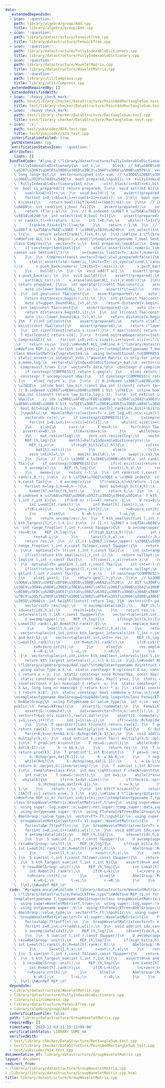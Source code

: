 ```yaml
---
data:
  _extendedDependsOn:
  - icon: ':question:'
    path: library/algebra/group/Add.cpp
    title: library/algebra/group/Add.cpp
  - icon: ':question:'
    path: library/datastructure/FenwickTree.cpp
    title: library/datastructure/FenwickTree.cpp
  - icon: ':question:'
    path: library/datastructure/FullyIndexableDictionary.cpp
    title: library/datastructure/FullyIndexableDictionary.cpp
  - icon: ':question:'
    path: library/datastructure/WaveletMatrix.cpp
    title: library/datastructure/WaveletMatrix.cpp
  - icon: ':question:'
    path: library/util/Compress.cpp
    title: library/util/Compress.cpp
  _extendedRequiredBy: []
  _extendedVerifiedWith:
  - icon: ':heavy_check_mark:'
    path: test/library-checker/DataStructure/PointAddRectangleSum.test.cpp
    title: test/library-checker/DataStructure/PointAddRectangleSum.test.cpp
  - icon: ':heavy_check_mark:'
    path: test/library-checker/DataStructure/RectangleSum.test.cpp
    title: test/library-checker/DataStructure/RectangleSum.test.cpp
  - icon: ':x:'
    path: test/yukicoder/924.test.cpp
    title: test/yukicoder/924.test.cpp
  _isVerificationFailed: true
  _pathExtension: cpp
  _verificationStatusIcon: ':question:'
  attributes:
    links: []
  bundledCode: "#line 2 \"library/datastructure/FullyIndexableDictionary.cpp\"\nclass\
    \ FullyIndexableDictionary{\n  int n,\n      block; // 64\u500B\u4E8B\u306B\u533A\
    \u5207\u3063\u305F\u30D6\u30ED\u30C3\u30AF\u306E\u500B\u6570\n  vector<unsigned\
    \ long long> bit;\n  vector<unsigned int> sum; // \u30D6\u30ED\u30C3\u30AF\u6BCE\
    \u306E\u7D2F\u7A4D\u548C\n  bool prepared;\npublic:\n  FullyIndexableDictionary(){}\n\
    \  FullyIndexableDictionary(int n)\n    :n(n),block((n+63)>>6),bit(block,0),sum(block+1,0),prepared(false){}\n\
    \n  bool is_prepared(){ return prepared; }\n\n  void set(int k){\n    bit[k>>6]|=1ull<<(k&63);\n\
    \    sum[(k>>6)+1]++;\n  }\n  void build(){ \n    assert(!prepared);\n    prepared=true;\n\
    \    for(int i=0;i<block;i++)sum[i+1]+=sum[i]; \n  }\n\n  bool operator[](int\
    \ k)const{\n    return bool((bit[k>>6]>>(k&63))&1);\n  }\n\n  // [0,j) \u306E\u5408\
    \u8A08\n  int rank(int j,bool f=1){\n    assert(prepared);\n    int a=sum[j>>6]+__builtin_popcountll(bit[j>>6]&((1ull<<(j&63))-1));\n\
    \    return (f?a:j-a);\n  }\n  // 0-indexed \u3067 k \u756A\u76EE\u306E f \u306E\
    \u5834\u6240 \n  int select(int k,bool f=1){\n    assert(prepared);\n    if(k<0\
    \ or rank(n,f)<=k)return -1;\n    int l=0,r=n;\n    while(r-l>1){\n      int m=(l+r)>>1;\n\
    \      (rank(m,f)>=k+1?r:l)=m;\n    }\n    return r-1;\n  }\n  // l\u4EE5\u4E0A\
    \u3067 k \u756A\u76EE\u306E f \u306E\u5834\u6240\n  int select(int k,bool f,int\
    \ l){\n    return select(rank(l,f)+k,f);\n  }\n};\n#line 2 \"library/util/Compress.cpp\"\
    \n#define ALL_(v) v.begin(),v.end()\ntemplate<typename T,bool Sentinel=false>\n\
    class Compress{\n  vector<T> v;\n  bool prepared;\npublic:\n  Compress():prepared(false){\n\
    \    if constexpr(Sentinel){\n      static_assert(std::numeric_limits<T>::is_specialized,\"\
    cannot use Sentinel\");\n      v={numeric_limits<T>::min(),numeric_limits<T>::max()};\n\
    \    }\n  }\n  Compress(const vector<T>&w):v(w),prepared(false){\n    if constexpr(Sentinel){\n\
    \      static_assert(std::numeric_limits<T>::is_specialized,\"cannot use Sentinel\"\
    );\n      v.push_back(numeric_limits<T>::min());\n      v.push_back(numeric_limits<T>::max());\n\
    \    }\n    build();\n  }\n  \n  void add(T a){ \n    assert(!prepared);\n   \
    \ v.push_back(a); \n  }\n  void build(){\n    assert(!prepared);\n    prepared=true;\n\
    \    sort(ALL_(v));\n    v.erase(unique(ALL_(v)),v.end());\n  }\n\n  bool is_prepared()const{\
    \ return prepared; }\n\n  int operator[](const T&a)const{\n    assert(prepared);\n\
    \    auto it=lower_bound(ALL_(v),a);\n    assert(*it==a);\n    return distance(v.begin(),it);\n\
    \  }\n  int geq(const T&a)const{\n    assert(prepared);\n    auto it=lower_bound(ALL_(v),a);\n\
    \    return distance(v.begin(),it);\n  }\n  int gt(const T&a)const{\n    assert(prepared);\n\
    \    auto it=upper_bound(ALL_(v),a);\n    return distance(v.begin(),it);\n  }\n\
    \  int leq(const T&a)const{\n    assert(prepared);\n    auto it=--upper_bound(ALL_(v),a);\n\
    \    return distance(v.begin(),it);\n  }\n  int lt(const T&a)const{\n    assert(prepared);\n\
    \    auto it=--lower_bound(ALL_(v),a);\n    return distance(v.begin(),it);\n \
    \ }\n  T r(int id)const{\n    assert(prepared);\n    return v[id];\n  }\n  bool\
    \ exist(const T&a)const{\n    assert(prepared);\n    return (*lower_bound(ALL_(v),a))==a;\n\
    \  }\n  int size()const{return v.size();}\n  T max()const{ return v.back(); }\n\
    \  T min()const{ return v[0]; }\n\n  friend ostream&operator<<(ostream&os, const\
    \ Compress&C){ \n    for(int i=0;i<C.v.size();i++)os<<C.v[i]<<\":\"<<i<<\" \"\
    ;\n    return os;\n  }\n};\n#undef ALL_\n#line 4 \"library/datastructure/WaveletMatrix.cpp\"\
    \n#define REP_(i,n) for(int i=0;i<(n);i++)\ntemplate<typename T,bool COMPRESS=true>\n\
    class WaveletMatrix{\nprotected:\n  using U=conditional_t<COMPRESS,int,T>;\n \
    \ static_assert(is_integral_v<U>,\"Wavelet Matrix is only for integer\");\n  int\
    \ n,memo,log;\n  vector<FullyIndexableDictionary> mat;\n  vector<int> zero_cnt;\n\
    \  Compress<T,true> C;\n  vector<T> data;\n\n  constexpr U comp(const T&x)const{\n\
    \    if constexpr(COMPRESS){ return C.geq(x); }\n    else{ return x; }\n  }\n\
    \  constexpr T uncomp(const U&a){\n    if constexpr(COMPRESS){ return C.r(a);\
    \ }\n    else{ return a; }\n  }\n\n  // 0-indexed \u3067\u4E0B\u304B\u3089 i bit\
    \ \u76EE\n  inline bool low_bit (const U&a,int i)const{ return (a>>i)&1; }\n \
    \ // 0-indexed \u3067\u4E0A\u304B\u3089 i bit \u76EE\n  inline bool high_bit(const\
    \ U&a,int i)const{ return low_bit(a,log-i-1); }\n\n  int nxt(int idx,int h,const\
    \ U&a){\n    // idx \u306E\u4F4D\u7F6E\u306B a \u304C\u3042\u3063\u305F\u5834\u5408\
    \u4E0A\u304B\u3089 h bit \u76EE\u3067\u3069\u3053\u306B\u884C\u304F\u304B\n  \
    \  bool bit=high_bit(a,h);\n    return mat[h].rank(idx,bit)+(bit?zero_cnt[h]:0);\n\
    \  }\npublic:\n  WaveletMatrix(vector<T> v,int log_=0):n(v.size()),data(v),log(log_){\n\
    \    vector<U> cv(n);\n    if constexpr(COMPRESS){\n      C=Compress<T,true>(v);\n\
    \      for(int i=0;i<n;i++)cv[i]=C[v[i]];\n      while(C.size()>=(1ull<<log))log++;\n\
    \    }\n    else{\n      cv=v;\n      T mx=0;\n      for(const T&a:v){\n     \
    \   assert(a>=0);\n        if(mx<a)mx=a;\n      }\n      while(mx>=(1ull<<log))log++;\n\
    \    }\n    mat.resize(log);\n    zero_cnt.resize(log);\n    vector<U> lv(n),rv(n);\n\
    \    REP_(h,log){\n      mat[h]=FullyIndexableDictionary(n);\n      int l=0,r=0;\n\
    \      REP_(i,n)\n        if(high_bit(cv[i],h)){\n          rv[r++]=cv[i];\n \
    \         mat[h].set(i);\n        }\n        else\n          lv[l++]=cv[i];\n\
    \      zero_cnt[h]=l;\n      mat[h].build();\n      swap(lv,cv);\n      REP_(i,r)cv[l+i]=rv[i];\n\
    \    }\n  }\n\n  // [l,r) \u306E x \u306E\u500B\u6570\n  int rank(int l,int r,const\
    \ T&x){\n    if constexpr(COMPRESS){\n      if(!C.exist(x))return 0;\n    }\n\
    \    U a=comp(x);\n    REP_(h,log){\n      l=nxt(l,h,a);\n      r=nxt(r,h,a);\n\
    \    }\n    memo=l;\n    return r-l;\n  }\n  int rank(int r,const T&x){ return\
    \ rank(x,0,r); }\n\n  // k \u756A\u76EE\u306E x \u306E index\n  int select(int\
    \ k,const T&x){\n    U a=comp(x);\n    if(rank(a,n)<k)return -1;\n    k+=memo;\n\
    \    for(int h=log-1;h>=0;h--){\n      bool bit=high_bit(a,h);\n      if(bit)k-=zero_cnt[h];\n\
    \      k=mat[h].select(k,bit);\n    }\n    return k;\n  }\n  \n  // [l,r) \u3067\
    \ 0-indexed k \u756A\u76EE\u306B\u5927\u304D\u3044\u5024\n  T kth_largest(int\
    \ l,int r,int k){\n    if(k<0 or r-l<=k) return -1;\n    U res=0;\n    REP_(h,log){\n\
    \      int L=mat[h].rank(l);\n      int R=mat[h].rank(r);\n      res<<=1;\n  \
    \    if(R-L>k){\n        l=L+zero_cnt[h];\n        r=R+zero_cnt[h];\n        res++;\n\
    \      }\n      else{\n        k-=R-L;\n        l-=L;\n        r-=R;\n      }\n\
    \    }\n    return uncomp(res);\n  }\n  T kth_smallest(int l,int r,int k){ return\
    \ kth_largest(l,r,r-l-k-1); }\n\n  // [l,r) \u3067 x \u672A\u6E80\u306E\u500B\u6570\
    \n  int range_freq(int l,int r,const T&upper){\n    U a=comp(upper);\n    int\
    \ res=0;\n    REP_(h,log){\n      if(high_bit(a,h)){\n        int L=mat[h].rank(l,0),R=mat[h].rank(r,0);\n\
    \        res+=R-L;\n      }\n      l=nxt(l,h,a);\n      r=nxt(r,h,a);\n    }\n\
    \    return res;\n  }\n  // [l,r) \u3067 [lower,upper) \u306E\u500B\u6570\n  int\
    \ range_freq(int l,int r,const T&lower,const T&upper){\n    return range_freq(l,r,upper)-range_freq(l,r,lower);\n\
    \  }\n\n  optional<T> lt(int l,int r,const T&x){\n    int cnt=range_freq(l,r,x);\n\
    \    if(cnt)return kth_smallest(l,r,cnt-1);\n    return nullopt;\n  }\n  optional<T>\
    \ leq(int l,int r,const T&x){\n    if(rank(l,r,x))return x;\n    return lt(l,r,x);\n\
    \  }\n  optional<T> geq(int l,int r,const T&x){\n    int cnt=r-l-range_freq(l,r,x);\n\
    \    if(cnt)return kth_largest(l,r,cnt-1);\n    return nullopt;\n  }\n  optional<T>\
    \ gt(int l,int r,const T&x){\n    T y;\n    if constexpr(COMPRESS){ y=C.r(C.gt(x));\
    \ }\n    else{ y=x+1; }\n    return geq(l,r,y);\n  }\n\n  // \u30BB\u30B0\u6728\
    \u306A\u3069\u3092\u8F09\u305B\u308B\u6642\u7528\n  // BIT \u306F\u5C02\u7528\u306E\
    \u30E9\u30A4\u30D6\u30E9\u30EA\u3092\u4F5C\u3063\u3066\u3042\u308B\u304C\u3001\
    \u4E00\u5FDC\u62BD\u8C61\u5316\u3082\u6301\u3063\u3066\u304A\u304F\n  // \u69CB\
    \u7BC9\u3057\u305F\u3082\u306E\u3092\u8FD4\u3057\u3066\u308B\u306E\u3067\u9045\
    \u305D\u3046\n  int height()const{ return log; }\n  vector<int> points(int idx){\n\
    \    vector<int> res(log);\n    U a=comp(data[idx]);\n    REP_(h,log){\n     \
    \ idx=nxt(idx,h,a);\n      res[h]=idx;\n    }\n    return res;\n  }\n  vector<tuple<int,int,int>>\
    \ intervals(int l,int r,const T&upper){\n    vector<tuple<int,int,int>> res;\n\
    \    U a=comp(upper);\n    REP_(h,log){\n      if(high_bit(a,h)){\n        int\
    \ L=mat[h].rank(l,0),R=mat[h].rank(r,0);\n        res.emplace_back(h,L,R);\n \
    \     }\n      l=nxt(l,h,a);\n      r=nxt(r,h,a);\n    }\n    return res;\n  }\n\
    \  vector<tuple<int,int,int>> kth_largest_intervals(int l,int r,int k){\n    assert(0<=k\
    \ and k<r-l);\n    vector<tuple<int,int,int>> res;\n    REP_(h,log){\n      int\
    \ L=mat[h].rank(l);\n      int R=mat[h].rank(r);\n      if(R-L>k){\n        l=L+zero_cnt[h];\n\
    \        r=R+zero_cnt[h];\n      }\n      else{\n        res.emplace_back(h,L+zero_cnt[h],R+zero_cnt[h]);\n\
    \        k-=R-L;\n        l-=L;\n        r-=R;\n      }\n    }\n    return res;\n\
    \  }\n  vector<tuple<int,int,int>> kth_smallest_intervals(int l,int r,int k){\n\
    \    return kth_largest_intervals(l,r,r-l-k-1);\n  }\n};\n#undef REP_\n#line 2\
    \ \"library/algebra/group/Add.cpp\"\ntemplate<typename X>\nstruct GroupAdd {\n\
    \  using value_type = X;\n  static constexpr X op(const X &x, const X &y) noexcept\
    \ { return x + y; }\n  static constexpr void Rchop(X&x, const X&y){ x+=y; }\n\
    \  static constexpr void Lchop(const X&x, X&y){ y+=x; }\n  static constexpr X\
    \ inverse(const X &x) noexcept { return -x; }\n  static constexpr X power(const\
    \ X &x, long long n) noexcept { return X(n) * x; }\n  static constexpr X unit()\
    \ { return X(0); }\n  static constexpr bool commute = true;\n};\n#line 3 \"library/datastructure/FenwickTree.cpp\"\
    \ntemplate<typename AbelGroup=GroupAdd<long long>>\nclass FenwickTree{\n  using\
    \ G=AbelGroup;\n  using T=typename G::value_type;\n  int n;\n  vector<T> dat,raw;\n\
    public:\n  FenwickTree(){\n    assert(G::commute);\n  }\n  FenwickTree(int n):n(n){\n\
    \    assert(G::commute);\n    dat=raw=vector<T>(n,G::unit());\n  }\n  FenwickTree(const\
    \ vector<T>&v):n(v.size()),raw(v),dat(v){\n    assert(G::commute);\n    for(int\
    \ i=1;i<=n;i++){\n      int j=i+(i&-i);\n      if(j<=n)G::Rchop(dat[j-1],dat[i-1]);\n\
    \    }\n  }\n\n  T operator[](int k)const{ return raw[k]; }\n  T get(int k)const{\
    \ return raw[k]; }\n\n  void multiply(int k,const T&x){\n    G::Rchop(raw[k],x);\n\
    \    for(++k;k<=n;k+=k&-k)G::Rchop(dat[k-1],x);\n  }\n  void add(int k,const T&x){\
    \ multiply(k,x); }\n  void set(int k,const T&x){ multiply(k,G::op(x,G::inverse(raw[k])));\
    \ }\n\n  T prod(int k)const{\n    T res=G::unit();\n    while(k>0){\n      G::Rchop(res,\
    \ dat[k-1]);\n      k -= k&-k;\n    }\n    return res;\n  }\n  T sum(int k)const{\
    \ return prod(k); }\n  T prod(int L,int R)const{\n    T pos=G::unit();\n    while(L<R){\n\
    \      G::Rchop(pos,dat[R-1]);\n      R -= R&-R;\n    }\n    T neg=G::unit();\n\
    \    while(R<L){\n      G::Rchop(neg,dat[L-1]);\n      L -= L&-L;\n    }\n   \
    \ return G::op(pos,G::inverse(neg));\n  }\n  T sum(int L,int R)const{ return prod(L,R);\
    \ }\n\n  template<class F>\n  int max_right(const F check)const{\n    assert(check(G::unit()));\n\
    \    int r=0;\n    T sum=G::unit();\n    int k=1;\n    while(2*k<=n)k<<=1;\n \
    \   while(k){\n      if(r+k-1<dat.size())\n        if(check(G::op(sum,dat[r+k-1]))){\n\
    \          G::Rchop(sum,dat[r+k-1]);\n          r += k;\n        }\n      k >>=\
    \ 1;\n    }\n    return r;\n  }\n\n  int kth(T k)const{\n    return max_right(\
    \ [&k](T x){ return x<=k; } );\n  }\n};\n#line 4 \"library/datastructure/GroupWaveletMatrix.cpp\"\
    \n#define REP_(i,n) for(int i=0;i<(n);i++)\ntemplate<typename T,typename AbelGroup>\n\
    class GroupWaveletMatrix:WaveletMatrix<T,true>{\n  using super=WaveletMatrix<T,true>;\n\
    \  using super::log,super::n,super::nxt,super::comp,super::data,super::high_bit,super::mat,super::zero_cnt;\n\
    \  using U=typename super::U;\n  using FT=FenwickTree<AbelGroup>;\n  using S=typename\
    \ AbelGroup::value_type;\n  vector<FT> ft;\npublic:\n  using super::rank,super::select,super::kth_largest,super::kth_smallest,super::range_freq,super::lt,super::leq,super::gt,super::geq;\n\
    \  GroupWaveletMatrix(vector<T> v):super::WaveletMatrix(v){\n    ft.resize(log);\n\
    \    for(auto&p:ft)p=FT(n);\n  }\n  GroupWaveletMatrix(vector<T> v,const vector<S>&w):GroupWaveletMatrix(v){\n\
    \    for(int i=0;i<n;i++)add(i,w[i]);\n  }\n  void add(int idx,const S&val){\n\
    \    U a=comp(data[idx]);\n    REP_(h,log){\n      idx=nxt(idx,h,a);\n      ft[h].add(idx,val);\n\
    \    }\n  }\n  S sum(int l,int r,const T&upper){\n    U a=comp(upper);\n    S\
    \ res=AbelGroup::unit();\n    REP_(h,log){\n      if(high_bit(a,h)){\n       \
    \ int L=mat[h].rank(l,0),R=mat[h].rank(r,0);\n        AbelGroup::Rchop(res,ft[h].sum(L,R));\n\
    \      }\n      l=nxt(l,h,a);\n      r=nxt(r,h,a);\n    }\n    return res;\n \
    \ }\n  S sum(int l,int r,const T&lower,const T&upper){\n    return AbelGroup::op(sum(l,r,upper),AbelGroup::inverse(sum(l,r,lower)));\n\
    \  }\n  S kth_largest_sum(int l,int r,int k){\n    assert(0<=k and k<r-l);\n \
    \   S res=AbelGroup::unit();\n    REP_(h,log){\n      int L=mat[h].rank(l);\n\
    \      int R=mat[h].rank(r);\n      if(R-L>k){\n        l=L+zero_cnt[h];\n   \
    \     r=R+zero_cnt[h];\n      }\n      else{\n        AbelGroup::Rchop(res,ft[h].sum(L+zero_cnt[h],R+zero_cnt[h]));\n\
    \        k-=R-L;\n        l-=L;\n        r-=R;\n      }\n    }\n    return res;\n\
    \  }\n};\n#undef REP_\n"
  code: "#pragma once\n#include \"library/datastructure/WaveletMatrix.cpp\"\n#include\
    \ \"library/datastructure/FenwickTree.cpp\"\n#define REP_(i,n) for(int i=0;i<(n);i++)\n\
    template<typename T,typename AbelGroup>\nclass GroupWaveletMatrix:WaveletMatrix<T,true>{\n\
    \  using super=WaveletMatrix<T,true>;\n  using super::log,super::n,super::nxt,super::comp,super::data,super::high_bit,super::mat,super::zero_cnt;\n\
    \  using U=typename super::U;\n  using FT=FenwickTree<AbelGroup>;\n  using S=typename\
    \ AbelGroup::value_type;\n  vector<FT> ft;\npublic:\n  using super::rank,super::select,super::kth_largest,super::kth_smallest,super::range_freq,super::lt,super::leq,super::gt,super::geq;\n\
    \  GroupWaveletMatrix(vector<T> v):super::WaveletMatrix(v){\n    ft.resize(log);\n\
    \    for(auto&p:ft)p=FT(n);\n  }\n  GroupWaveletMatrix(vector<T> v,const vector<S>&w):GroupWaveletMatrix(v){\n\
    \    for(int i=0;i<n;i++)add(i,w[i]);\n  }\n  void add(int idx,const S&val){\n\
    \    U a=comp(data[idx]);\n    REP_(h,log){\n      idx=nxt(idx,h,a);\n      ft[h].add(idx,val);\n\
    \    }\n  }\n  S sum(int l,int r,const T&upper){\n    U a=comp(upper);\n    S\
    \ res=AbelGroup::unit();\n    REP_(h,log){\n      if(high_bit(a,h)){\n       \
    \ int L=mat[h].rank(l,0),R=mat[h].rank(r,0);\n        AbelGroup::Rchop(res,ft[h].sum(L,R));\n\
    \      }\n      l=nxt(l,h,a);\n      r=nxt(r,h,a);\n    }\n    return res;\n \
    \ }\n  S sum(int l,int r,const T&lower,const T&upper){\n    return AbelGroup::op(sum(l,r,upper),AbelGroup::inverse(sum(l,r,lower)));\n\
    \  }\n  S kth_largest_sum(int l,int r,int k){\n    assert(0<=k and k<r-l);\n \
    \   S res=AbelGroup::unit();\n    REP_(h,log){\n      int L=mat[h].rank(l);\n\
    \      int R=mat[h].rank(r);\n      if(R-L>k){\n        l=L+zero_cnt[h];\n   \
    \     r=R+zero_cnt[h];\n      }\n      else{\n        AbelGroup::Rchop(res,ft[h].sum(L+zero_cnt[h],R+zero_cnt[h]));\n\
    \        k-=R-L;\n        l-=L;\n        r-=R;\n      }\n    }\n    return res;\n\
    \  }\n};\n#undef REP_\n"
  dependsOn:
  - library/datastructure/WaveletMatrix.cpp
  - library/datastructure/FullyIndexableDictionary.cpp
  - library/util/Compress.cpp
  - library/datastructure/FenwickTree.cpp
  - library/algebra/group/Add.cpp
  isVerificationFile: false
  path: library/datastructure/GroupWaveletMatrix.cpp
  requiredBy: []
  timestamp: '2023-12-03 21:15:11+09:00'
  verificationStatus: LIBRARY_SOME_WA
  verifiedWith:
  - test/library-checker/DataStructure/RectangleSum.test.cpp
  - test/library-checker/DataStructure/PointAddRectangleSum.test.cpp
  - test/yukicoder/924.test.cpp
documentation_of: library/datastructure/GroupWaveletMatrix.cpp
layout: document
redirect_from:
- /library/library/datastructure/GroupWaveletMatrix.cpp
- /library/library/datastructure/GroupWaveletMatrix.cpp.html
title: library/datastructure/GroupWaveletMatrix.cpp
---
```

